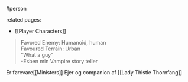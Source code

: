 #person 

related pages:
  - [[Player Characters]]

> Favored Enemy: Humanoid, human  
> Favoured Terrain: Urban  
> ”What a guy”  
> \-Esben min Vampire story teller

Er førevare[[Ministers]]
Ejer og companion af [[Lady Thistle Thornfang]]
